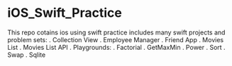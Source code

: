 # iOS_Swift_Practice

This repo cotains ios using swift practice includes many swift projects and problem sets:
. Collection View
. Employee Manager
. Friend App
. Movies List
. Movies List API
. Playgrounds: 
    . Factorial 
    . GetMaxMin
    . Power
    . Sort
    . Swap
. Sqlite
